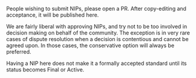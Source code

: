 People wishing to submit NIPs, please open a PR. After copy-editing and acceptance, it will be published here.

We are fairly liberal with approving NIPs, and try not to be too involved in decision making on behalf of the community. The exception is in very rare cases of dispute resolution when a decision is contentious and cannot be agreed upon. In those cases, the conservative option will always be preferred.

Having a NIP here does not make it a formally accepted standard until its status becomes Final or Active.